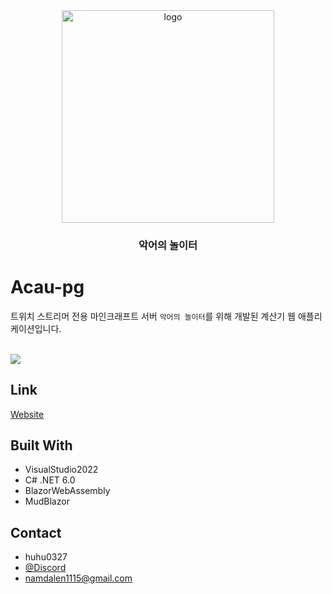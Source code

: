 ﻿<div align="center">
<img src="https://i.namu.wiki/i/KmlZlghbng8JhdpbpyFJPsCfL_tjUKXGEUMPJk-dD_mJXnCKrC1g7QkdgLq6KGDyKjADtrgPE84q_vDoAZFXZPsmWlb2kKMmcTnTdq7W36_Xaw1jQWPjFsmKHRNNXiLpScIpXIsQGU_roPxuTmUUJA.webp" alt="logo" width="340"  height="auto" />

<br />

### 악어의 놀이터
</div>

# Acau-pg 
트위치 스트리머 전용 마인크래프트 서버 `악어의 놀이터`를 위해 개발된 계산기 웹 애플리케이션입니다.

<br />

<img src="https://github.com/huhu0327/Acau-pg/assets/28612967/4776fdca-777c-4453-a8df-35fae0f974a2">

## Link
[Website](https://acau-pg.pages.dev/)

## Built With
- VisualStudio2022
- C# .NET 6.0
- BlazorWebAssembly 
- MudBlazor

## Contact
- huhu0327
- [@Discord](https://www.discord.com/users/155903720360640512)
- namdalen1115@gmail.com
